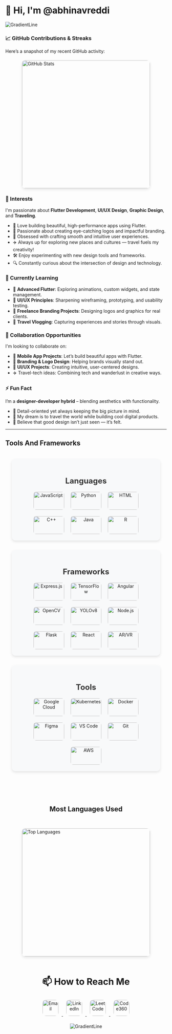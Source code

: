 # 👋 Hi, I'm @abhinavreddi

![GradientLine](https://github.com/user-attachments/assets/3e7bbf37-15a3-4c70-b569-ba25e8458af8)

### 📈 **GitHub Contributions & Streaks**  
Here’s a snapshot of my recent GitHub activity:

<div style="display: flex; flex-wrap: wrap; justify-content: center; align-items: center; gap: 70px; margin: 20px auto;">

  <a href="https://github.com/abhinavreddi" target="_blank" style="text-decoration: none;">
    <img src="https://github-readme-stats.vercel.app/api?username=abhinavreddi&show_icons=true&hide_title=true&hide=prs&rank_icon=github&theme=ambient_gradient" 
         alt="GitHub Stats" 
         style="border-radius: 10px; box-shadow: 0px 4px 8px rgba(0, 0, 0, 0.1); max-width: 100%; width: 400px;">
  </a>

</div>

### 👀 Interests  
I'm passionate about **Flutter Development**, **UI/UX Design**, **Graphic Design**, and **Traveling**.  
- 📱 Love building beautiful, high-performance apps using Flutter.  
- 🎨 Passionate about creating eye-catching logos and impactful branding.  
- 🧠 Obsessed with crafting smooth and intuitive user experiences.  
- ✈️ Always up for exploring new places and cultures — travel fuels my creativity!  
- 🛠️ Enjoy experimenting with new design tools and frameworks.  
- 🔍 Constantly curious about the intersection of design and technology.

### 🌱 Currently Learning  
- 📲 **Advanced Flutter**: Exploring animations, custom widgets, and state management.  
- 🧩 **UI/UX Principles**: Sharpening wireframing, prototyping, and usability testing.  
- 💼 **Freelance Branding Projects**: Designing logos and graphics for real clients.  
- 🧳 **Travel Vlogging**: Capturing experiences and stories through visuals.  

### 💞️ Collaboration Opportunities  
I'm looking to collaborate on:  
- 📱 **Mobile App Projects**: Let’s build beautiful apps with Flutter.  
- 🎨 **Branding & Logo Design**: Helping brands visually stand out.  
- 🧪 **UI/UX Projects**: Creating intuitive, user-centered designs.  
- ✈️ Travel-tech ideas: Combining tech and wanderlust in creative ways.  

### ⚡ Fun Fact  
I’m a **designer-developer hybrid** – blending aesthetics with functionality.  
- 🎯 Detail-oriented yet always keeping the big picture in mind.  
- 🧳 My dream is to travel the world while building cool digital products.  
- 🌈 Believe that good design isn’t just seen — it’s felt.

---



## Tools And Frameworks
<!-- Container with flex layout for columns -->
<div style="display: flex; justify-content: space-between; align-items: center; flex-direction: column; gap: 30px; padding: 20px;">

  <!-- Languages Column -->
  <div style="flex: 1; text-align: center; padding: 20px; background-color: #f8f9fa; border-radius: 12px; box-shadow: 0px 4px 8px rgba(0, 0, 0, 0.1);">
    <h3 style="font-size: 1.5rem; color: #333; margin-bottom: 20px;">Languages</h3>
    <div style="display: flex; flex-wrap: wrap; justify-content: center; gap: 20px;">
      <img src="https://img.shields.io/badge/JavaScript-F7DF1E?style=for-the-badge&logo=javascript&logoColor=black" alt="JavaScript" style="border-radius: 8px; width: 6rem; height: 3.5rem; object-fit: contain;">
      <img src="https://img.shields.io/badge/Python-3776AB?style=for-the-badge&logo=python&logoColor=white" alt="Python" style="border-radius: 8px; width: 6rem; height: 3.5rem; object-fit: contain;">
      <img src="https://img.shields.io/badge/HTML-E34F26?style=for-the-badge&logo=html5&logoColor=white" alt="HTML" style="border-radius: 8px; width: 6rem; height: 3.5rem; object-fit: contain;">
      <img src="https://img.shields.io/badge/C%2B%2B-00599C?style=for-the-badge&logo=cplusplus&logoColor=white" alt="C++" style="border-radius: 8px; width: 6rem; height: 3.5rem; object-fit: contain;">
      <img src="https://img.shields.io/badge/Java-007396?style=for-the-badge&logo=java&logoColor=white" alt="Java" style="border-radius: 8px; width: 6rem; height: 3.5rem; object-fit: contain;">
      <img src="https://img.shields.io/badge/R-276DC3?style=for-the-badge&logo=r&logoColor=white" alt="R" style="border-radius: 8px; width: 6rem; height: 3.5rem; object-fit: contain;">
    </div>
  </div>

  <!-- Frameworks Column -->
  <div style="flex: 1; text-align: center; padding: 20px; background-color: #f8f9fa; border-radius: 12px; box-shadow: 0px 4px 8px rgba(0, 0, 0, 0.1);">
    <h3 style="font-size: 1.5rem; color: #333; margin-bottom: 20px;">Frameworks</h3>
    <div style="display: flex; flex-wrap: wrap; justify-content: center; gap: 20px;">
      <img src="https://img.shields.io/badge/Express.js-000000?style=for-the-badge&logo=express&logoColor=white" alt="Express.js" style="border-radius: 8px; width: 6rem; height: 3.5rem; object-fit: contain;">
      <img src="https://img.shields.io/badge/TensorFlow-FF6F00?style=for-the-badge&logo=tensorflow&logoColor=white" alt="TensorFlow" style="border-radius: 8px; width: 6rem; height: 3.5rem; object-fit: contain;">
      <img src="https://img.shields.io/badge/Angular-DD0031?style=for-the-badge&logo=angular&logoColor=white" alt="Angular" style="border-radius: 8px; width: 6rem; height: 3.5rem; object-fit: contain;">
      <img src="https://img.shields.io/badge/OpenCV-5C3EE8?style=for-the-badge&logo=opencv&logoColor=white" alt="OpenCV" style="border-radius: 8px; width: 6rem; height: 3.5rem; object-fit: contain;">
      <img src="https://img.shields.io/badge/Yolo-v8%20-black?style=for-the-badge&logo=yolo&logoColor=white" alt="YOLOv8" style="border-radius: 8px; width: 6rem; height: 3.5rem; object-fit: contain;">
      <img src="https://img.shields.io/badge/Node.js-339933?style=for-the-badge&logo=node.js&logoColor=white" alt="Node.js" style="border-radius: 8px; width: 6rem; height: 3.5rem; object-fit: contain;">
      <img src="https://img.shields.io/badge/Flask-000000?style=for-the-badge&logo=flask&logoColor=white" alt="Flask" style="border-radius: 8px; width: 6rem; height: 3.5rem; object-fit: contain;">
      <img src="https://img.shields.io/badge/React-61DAFB?style=for-the-badge&logo=react&logoColor=black" alt="React" style="border-radius: 8px; width: 6rem; height: 3.5rem; object-fit: contain;">
      <img src="https://img.shields.io/badge/AR/VR-000000?style=for-the-badge&logo=virtual-reality&logoColor=white" alt="AR/VR" style="border-radius: 8px; width: 6rem; height: 3.5rem; object-fit: contain;">
    </div>
  </div>

  <!-- Tools Column -->
  <div style="flex: 1; text-align: center; padding: 20px; background-color: #f8f9fa; border-radius: 12px; box-shadow: 0px 4px 8px rgba(0, 0, 0, 0.1);">
    <h3 style="font-size: 1.5rem; color: #333; margin-bottom: 20px;">Tools</h3>
    <div style="display: flex; flex-wrap: wrap; justify-content: center; gap: 20px;">
      <img src="https://img.shields.io/badge/Google_Cloud-4285F4?style=for-the-badge&logo=googlecloud&logoColor=white" alt="Google Cloud" style="border-radius: 8px; width: 6rem; height: 3.5rem; object-fit: contain;">
      <img src="https://img.shields.io/badge/Kubernetes-326CE5?style=for-the-badge&logo=kubernetes&logoColor=white" alt="Kubernetes" style="border-radius: 8px; width: 6rem; height: 3.5rem; object-fit: contain;">
      <img src="https://img.shields.io/badge/Docker-2496ED?style=for-the-badge&logo=docker&logoColor=white" alt="Docker" style="border-radius: 8px; width: 6rem; height: 3.5rem; object-fit: contain;">
      <img src="https://img.shields.io/badge/Figma-F24E1E?style=for-the-badge&logo=figma&logoColor=white" alt="Figma" style="border-radius: 8px; width: 6rem; height: 3.5rem; object-fit: contain;">
      <img src="https://img.shields.io/badge/VS_Code-007ACC?style=for-the-badge&logo=visualstudiocode&logoColor=white" alt="VS Code" style="border-radius: 8px; width: 6rem; height: 3.5rem; object-fit: contain;">
      <img src="https://img.shields.io/badge/Git-FFF?style=for-the-badge&logo=git&logoColor=black" alt="Git" style="border-radius: 8px; width: 6rem; height: 3.5rem; object-fit: contain;">
      <img src="https://img.shields.io/badge/AWS-FF9900?style=for-the-badge&logo=amazonaws&logoColor=white" alt="AWS" style="border-radius: 8px; width: 6rem; height: 3.5rem; object-fit: contain;">
    </div>
  </div><br/>

  <h2>Most Languages Used</h2>

   <a href="https://github.com/abhinavreddi/github-readme-stats" target="_blank" style="text-decoration: none;">
    <img src="https://github-readme-stats.vercel.app/api/top-langs/?username=abhinavreddi&layout=pie&theme=ambient_gradient" 
         alt="Top Languages" 
         style="border-radius: 10px; box-shadow: 0px 4px 8px rgba(0, 0, 0, 0.1); max-width: 100%; width: 400px;">
  </a>

</div>


<div align="center">
<h1> 📫 How to Reach Me </h1>  

<a href="mailto:abhinavnalasani@gmail.com" target="_blank">
    <img src="https://img.shields.io/badge/Email-D14836?style=for-the-badge&logo=gmail&logoColor=white" alt="Email" style="margin: 10px; height: 50px; border-radius: 10px;">
</a>
<a href="https://https://www.linkedin.com/in/abhinavnalasani/" target="_blank">
    <img src="https://img.shields.io/badge/LinkedIn-0A66C2?style=for-the-badge&logo=linkedin&logoColor=white" alt="LinkedIn" style="margin: 10px; height: 50px; border-radius: 10px;">
</a>  
<a href="https://leetcode.com/u/abhinavnalasani/" target="_blank">
    <img src="https://img.shields.io/badge/LeetCode-FFA116?style=for-the-badge&logo=leetcode&logoColor=white" alt="LeetCode" style="margin: 10px; height: 50px; border-radius: 10px;">
</a>  
<a href="https://www.naukri.com/code360/profile/abhinavnalasani" target="_blank">
    <img src="https://img.shields.io/badge/Code360-00BFFF?style=for-the-badge&logo=codeigniter&logoColor=white" alt="Code360" style="margin: 10px; height: 50px; border-radius: 10px;">
</a>  

![GradientLine](https://github.com/user-attachments/assets/6ea2c35e-1349-4ced-bfd5-89d6ca0929ba)
</div>
